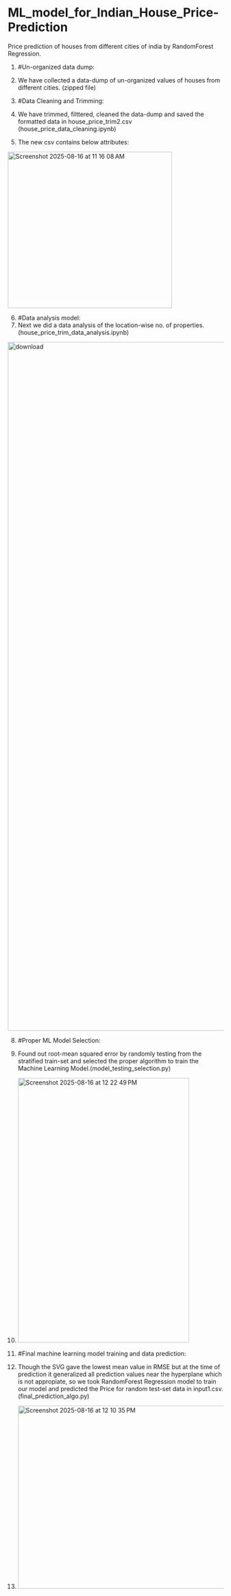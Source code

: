 # ML_model_for_Indian_House_Price-Prediction
Price prediction of houses from different cities of india by RandomForest Regression.

1. #Un-organized data dump:
2. We have collected a data-dump of un-organized values of houses from different cities. (zipped file)

3. #Data Cleaning and Trimming:
4. We have trimmed, filttered, cleaned the data-dump and saved the formatted data in house_price_trim2.csv (house_price_data_cleaning.ipynb)
5. The new csv contains below attributes:
<img width="383" height="364" alt="Screenshot 2025-08-16 at 11 16 08 AM" src="https://github.com/user-attachments/assets/48b42840-8461-437f-90f9-8d2e9c834810" />

6. #Data analysis model:
7. Next we did a data analysis of the location-wise no. of properties.(house_price_trim_data_analysis.ipynb)
<img width="1241" height="1603" alt="download" src="https://github.com/user-attachments/assets/6fdb04e5-4697-489e-985b-810de1696f17" />

8. #Proper ML Model Selection:
9. Found out root-mean squared error by randomly testing from the stratified train-set and selected the proper algorithm to train the Machine Learning Model.(model_testing_selection.py)
10. <img width="399" height="616" alt="Screenshot 2025-08-16 at 12 22 49 PM" src="https://github.com/user-attachments/assets/0224395b-706a-4f06-ad1d-636b814940b6" />

11. #Final machine learning model training and data prediction:
12. Though the SVG gave the lowest mean value in RMSE but at the time of prediction it generalized all prediction values near the hyperplane which is not appropiate, so we took RandomForest Regression model to train our model and predicted the Price for random test-set data in input1.csv. (final_prediction_algo.py)
13. <img width="1188" height="426" alt="Screenshot 2025-08-16 at 12 10 35 PM" src="https://github.com/user-attachments/assets/e7355177-1271-4afd-83e5-18895b331b7e" />
